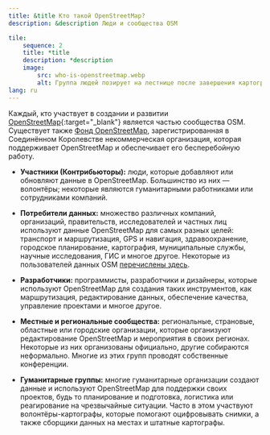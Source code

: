 ```yaml
---
title: &title Кто такой OpenStreetMap?
description: &description Люди и сообщества OSM

tile:
    sequence: 2
    title: *title 
    description: *description
    image:
        src: who-is-openstreetmap.webp
        alt: Группа людей позирует на лестнице после завершения картографического семинара
lang: ru
---
```


Каждый, кто участвует в создании и развитии [OpenStreetMap](https://openstreetmap.org){:target="_blank"} является частью сообщества OSM. Существует также
[Фонд OpenStreetMap](/about-osm-community/osm-foundation.md), зарегистрированная в Соединённом Королевстве некоммерческая организация, которая поддерживает OpenStreetMap и обеспечивает его бесперебойную работу.

* **Участники (Контрибьюторы):** люди, которые добавляют или обновляют данные в OpenStreetMap. Большинство из них — волонтёры; некоторые являются гуманитарными работниками или сотрудниками компаний.

* **Потребители данных:** множество различных компаний, организаций, правительств, исследователей и частных лиц используют данные OpenStreetMap для самых разных целей: транспорт и маршрутизация, GPS и навигация, здравоохранение, городское планирование, картография, муниципальные службы, научные исследования, ГИС и многое другое. Некоторые из пользователей данных OSM
[перечислены здесь](/about-osm-community/consumers.md).

* **Разработчики:** программисты, разработчики и дизайнеры, которые используют OpenStreetMap для создания таких инструментов, как маршрутизация, редактирование данных, обеспечение качества, управление проектами и многое другое.

* **Местные и региональные сообщества:** региональные, страновые, областные или городские организации, которые организуют редактирование OpenStreetMap и мероприятия в своих регионах. Некоторые из них организованы официально, другие собираются неформально. Многие из этих групп проводят собственные конференции.

* **Гуманитарные группы:** многие гуманитарные организации создают данные и используют OpenStreetMap для поддержки своих проектов, будь то планирование и подготовка, логистика или реагирование на чрезвычайные ситуации. Часто в этом участвуют волонтёры-картографы, которые помогают оцифровывать снимки, а также сборщики данных на местах и штатные картографы.
